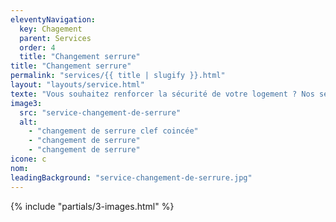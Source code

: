 ```yaml
---
eleventyNavigation:
  key: Chagement
  parent: Services
  order: 4
  title: "Changement serrure"
title: "Changement serrure"
permalink: "services/{{ title | slugify }}.html"
layout: "layouts/service.html"
texte: "Vous souhaitez renforcer la sécurité de votre logement ? Nos serruriers vous conseillent au mieux pour vous offrir des solutions adaptées à vos besoins."
image3:
  src: "service-changement-de-serrure"
  alt:
    - "changement de serrure clef coincée"
    - "changement de serrure"
    - "changement de serrure"
icone: c
nom:
leadingBackground: "service-changement-de-serrure.jpg"
---
```


{% include "partials/3-images.html" %}
